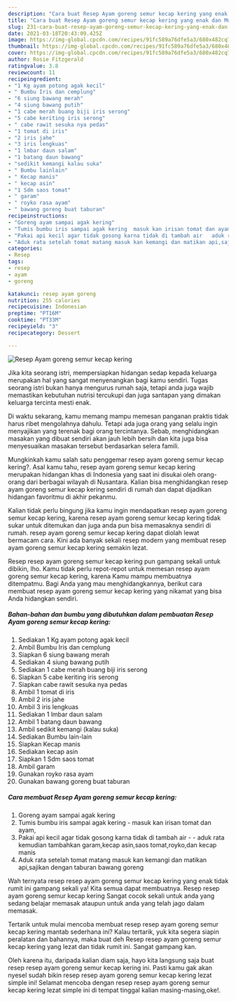 ```yaml
---
description: "Cara buat Resep Ayam goreng semur kecap kering yang enak dan Mudah Dibuat"
title: "Cara buat Resep Ayam goreng semur kecap kering yang enak dan Mudah Dibuat"
slug: 231-cara-buat-resep-ayam-goreng-semur-kecap-kering-yang-enak-dan-mudah-dibuat
date: 2021-03-18T20:43:09.425Z
image: https://img-global.cpcdn.com/recipes/91fc589a76dfe5a3/680x482cq70/resep-ayam-goreng-semur-kecap-kering-foto-resep-utama.jpg
thumbnail: https://img-global.cpcdn.com/recipes/91fc589a76dfe5a3/680x482cq70/resep-ayam-goreng-semur-kecap-kering-foto-resep-utama.jpg
cover: https://img-global.cpcdn.com/recipes/91fc589a76dfe5a3/680x482cq70/resep-ayam-goreng-semur-kecap-kering-foto-resep-utama.jpg
author: Rosie Fitzgerald
ratingvalue: 3.8
reviewcount: 11
recipeingredient:
- "1 Kg ayam potong agak kecil"
- " Bumbu Iris dan cemplung"
- "6 siung bawang merah"
- "4 siung bawang putih"
- "1 cabe merah buang biji iris serong"
- "5 cabe keriting iris serong"
- " cabe rawit sesuka nya pedas"
- "1 tomat di iris"
- "2 iris jahe"
- "3 iris lengkuas"
- "1 lmbar daun salam"
- "1 batang daun bawang"
- "sedikit kemangi kalau suka"
- " Bumbu lainlain"
- " Kecap manis"
- " kecap asin"
- "1 Sdm saos tomat"
- " garam"
- " royko rasa ayam"
- " bawang goreng buat taburan"
recipeinstructions:
- "Goreng ayam sampai agak kering"
- "Tumis bumbu iris sampai agak kering  masuk kan irisan tomat dan ayam,"
- "Pakai api kecil agar tidak gosong karna tidak di tambah air   aduk rata kemudian tambahkan garam,kecap asin,saos tomat,royko,dan kecap manis"
- "Aduk rata setelah tomat matang masuk kan kemangi dan matikan api,sajikan dengan taburan bawang goreng"
categories:
- Resep
tags:
- resep
- ayam
- goreng

katakunci: resep ayam goreng 
nutrition: 255 calories
recipecuisine: Indonesian
preptime: "PT16M"
cooktime: "PT33M"
recipeyield: "3"
recipecategory: Dessert

---
```



![Resep Ayam goreng semur kecap kering](https://img-global.cpcdn.com/recipes/91fc589a76dfe5a3/680x482cq70/resep-ayam-goreng-semur-kecap-kering-foto-resep-utama.jpg)

Jika kita seorang istri, mempersiapkan hidangan sedap kepada keluarga merupakan hal yang sangat menyenangkan bagi kamu sendiri. Tugas seorang istri bukan hanya mengurus rumah saja, tetapi anda juga wajib memastikan kebutuhan nutrisi tercukupi dan juga santapan yang dimakan keluarga tercinta mesti enak.

Di waktu  sekarang, kamu memang mampu memesan panganan praktis tidak harus ribet mengolahnya dahulu. Tetapi ada juga orang yang selalu ingin menyajikan yang terenak bagi orang tercintanya. Sebab, menghidangkan masakan yang dibuat sendiri akan jauh lebih bersih dan kita juga bisa menyesuaikan masakan tersebut berdasarkan selera famili. 



Mungkinkah kamu salah satu penggemar resep ayam goreng semur kecap kering?. Asal kamu tahu, resep ayam goreng semur kecap kering merupakan hidangan khas di Indonesia yang saat ini disukai oleh orang-orang dari berbagai wilayah di Nusantara. Kalian bisa menghidangkan resep ayam goreng semur kecap kering sendiri di rumah dan dapat dijadikan hidangan favoritmu di akhir pekanmu.

Kalian tidak perlu bingung jika kamu ingin mendapatkan resep ayam goreng semur kecap kering, karena resep ayam goreng semur kecap kering tidak sukar untuk ditemukan dan juga anda pun bisa memasaknya sendiri di rumah. resep ayam goreng semur kecap kering dapat diolah lewat bermacam cara. Kini ada banyak sekali resep modern yang membuat resep ayam goreng semur kecap kering semakin lezat.

Resep resep ayam goreng semur kecap kering pun gampang sekali untuk dibikin, lho. Kamu tidak perlu repot-repot untuk memesan resep ayam goreng semur kecap kering, karena Kamu mampu membuatnya ditempatmu. Bagi Anda yang mau menghidangkannya, berikut cara membuat resep ayam goreng semur kecap kering yang nikamat yang bisa Anda hidangkan sendiri.

<!--inarticleads1-->

##### Bahan-bahan dan bumbu yang dibutuhkan dalam pembuatan Resep Ayam goreng semur kecap kering:

1. Sediakan 1 Kg ayam potong agak kecil
1. Ambil  Bumbu Iris dan cemplung
1. Siapkan 6 siung bawang merah
1. Sediakan 4 siung bawang putih
1. Sediakan 1 cabe merah buang biji iris serong
1. Siapkan 5 cabe keriting iris serong
1. Siapkan  cabe rawit sesuka nya pedas
1. Ambil 1 tomat di iris
1. Ambil 2 iris jahe
1. Ambil 3 iris lengkuas
1. Sediakan 1 lmbar daun salam
1. Ambil 1 batang daun bawang
1. Ambil sedikit kemangi (kalau suka)
1. Sediakan  Bumbu lain-lain
1. Siapkan  Kecap manis
1. Sediakan  kecap asin
1. Siapkan 1 Sdm saos tomat
1. Ambil  garam
1. Gunakan  royko rasa ayam
1. Gunakan  bawang goreng buat taburan




<!--inarticleads2-->

##### Cara membuat Resep Ayam goreng semur kecap kering:

1. Goreng ayam sampai agak kering
1. Tumis bumbu iris sampai agak kering  - masuk kan irisan tomat dan ayam,
1. Pakai api kecil agar tidak gosong karna tidak di tambah air  -  - aduk rata kemudian tambahkan garam,kecap asin,saos tomat,royko,dan kecap manis
1. Aduk rata setelah tomat matang masuk kan kemangi dan matikan api,sajikan dengan taburan bawang goreng




Wah ternyata resep resep ayam goreng semur kecap kering yang enak tidak rumit ini gampang sekali ya! Kita semua dapat membuatnya. Resep resep ayam goreng semur kecap kering Sangat cocok sekali untuk anda yang sedang belajar memasak ataupun untuk anda yang telah jago dalam memasak.

Tertarik untuk mulai mencoba membuat resep resep ayam goreng semur kecap kering mantab sederhana ini? Kalau tertarik, yuk kita segera siapin peralatan dan bahannya, maka buat deh Resep resep ayam goreng semur kecap kering yang lezat dan tidak rumit ini. Sangat gampang kan. 

Oleh karena itu, daripada kalian diam saja, hayo kita langsung saja buat resep resep ayam goreng semur kecap kering ini. Pasti kamu gak akan nyesel sudah bikin resep resep ayam goreng semur kecap kering lezat simple ini! Selamat mencoba dengan resep resep ayam goreng semur kecap kering lezat simple ini di tempat tinggal kalian masing-masing,oke!.

